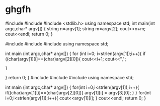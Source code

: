 # ghgfh
#include<iostream>
#include <string>
#include <stdlib.h>
using namespace std;
int main(int argc,char* argv[])
{
  string n=argv[1];
  string m=argv[2];
  cout<<n+m;
  cout<<endl;
return 0;
}




#include<iostream>
#include<string>
#include <cstring>
using namespace std;

int main (int argc,char* argv[])
{
  for (int i=0; i<strlen(argv[1]);i++){
    if ((char)argv[1][i]==(char)argv[2][0]){
      cout<<i+1;
      cout<<",";

    }
  }
return 0;
}
  #include<iostream>
#include<string>
#include <cstring>
using namespace std;

int main (int argc,char* argv[])
{
  for(int i=0;i<strlen(argv[1]);i++){
    if((char)argv[1][i]==(char)argv[2][0]){
      argv[1][i] = argv[3][0];
    }
  }
       for(int i=0;i<strlen(argv[1]);i++){
         cout<<argv[1][i];
       }
         cout<<endl;
return 0;
}
